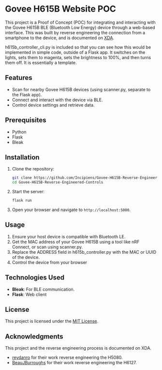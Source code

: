 # Govee H615B Website POC

This project is a Proof of Concept (POC) for integrating and interacting with the Govee H615B BLE (Bluetooth Low Energy) device through a web-based interface. This was built by reverse engineering the connection from a smartphone to the device, and is documented on [XDA](https://www.xda-developers.com/reverse-engineered-govee-smart-lights-smart-home/).

h615b_controller_cli.py is included so that you can see how this would be implemented in simple code, outside of a Flask app. It switches on the lights, sets them to magenta, sets the brightness to 100%, and then turns them off. It is essentially a template.

## Features

- Scan for nearby Govee H615B devices (using scanner.py, separate to the Flask app).
- Connect and interact with the device via BLE.
- Control device settings and retrieve data.

## Prerequisites

- Python
- Flask
- Bleak

## Installation

1. Clone the repository:
    ```bash
    git clone https://github.com/Incipiens/Govee-H615B-Reverse-Engineered-Controls.git
    cd Govee-H615B-Reverse-Engineered-Controls
    ```

2. Start the server:
    ```bash
    flask run
    ```

3. Open your browser and navigate to `http://localhost:5000`.

## Usage

1. Ensure your host device is compatible with Bluetooth LE.
2. Get the MAC address of your Govee H615B using a tool like nRF Connect, or scan using scanner.py.
3. Replace the ADDRESS field in h615b_controller.py with the MAC or UUID of the device.
4. Control the device from your browser

## Technologies Used

- **Bleak**: For BLE communication.
- **Flask**: Web client

## License

This project is licensed under the [MIT License](LICENSE).

## Acknowledgments

This project and the reverse engineering process is documented on XDA.

- [reydanro](https://github.com/virtuald/Govee-Reverse-Engineering/blob/495c3a5454eff2e50d8d8f8fe182dd69e3c43fb3/Products/H5080/pair.py) for their work reverse engineering the H5080.
- [BeauJBurroughs](https://github.com/BeauJBurroughs/Govee-H6127-Reverse-Engineering) for their work reverse engineering the H6127.
